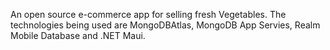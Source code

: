 An open source e-commerce app for selling fresh Vegetables.
The technologies being used are MongoDBAtlas, MongoDB App Servies, Realm Mobile Database and .NET Maui.
